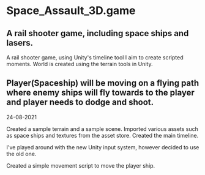 # Space_Assault_3D.game
 A rail shooter game, including space ships and lasers.
 ----------------------------------------------------------
 
 A rail shooter game, using Unity's timeline tool I aim to create scripted moments.
 World is created using the terrain tools in Unity.
 
 Player(Spaceship) will be moving on a flying path where enemy ships will fly towards to the player and player needs to dodge and shoot.
 ----------------------------------------------------------------------------------------------------------------------------------------
 
 24-08-2021
 
 Created a sample terrain and a sample scene.
 Imported various assets such as space ships and textures from the asset store.
 Created the main timeline.
 
 I've played around with the new Unity input system, however decided to use the old one.
 
 Created a simple movement script to move the player ship.
